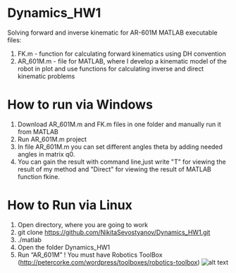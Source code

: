 # Dynamics_HW1
Solving forward and inverse kinematic for AR-601M
MATLAB executable files:
1. FK.m - function for calculating forward kinematics using DH convention
2. AR_601M.m - file for MATLAB, where I develop a kinematic model of the robot in plot and use functions for calculating inverse and direct kinematic problems
# How to run via Windows
1. Download AR_601M.m and FK.m files in one folder and manually run it from MATLAB
2. Run AR_601M.m project 
3. In file AR_601M.m you can set different angles theta by adding needed angles in matrix q0.
4. You can gain the result with command line,just write "T" for viewing the result of my method and "Direct" for viewing the result of MATLAB function fkine.
# How to Run via Linux
1. Open directory, where you are going to work
2. git clone https://github.com/NikitaSevostyanov/Dynamics_HW1.git
3. ./matlab
4. Open the folder Dynamics_HW1
5. Run “AR_601M” ! You must have Robotics ToolBox (http://petercorke.com/wordpress/toolboxes/robotics-toolbox)
![alt text](https://sun9-47.userapi.com/c858016/v858016264/967bb/mTI446nWF-I.jpg)
